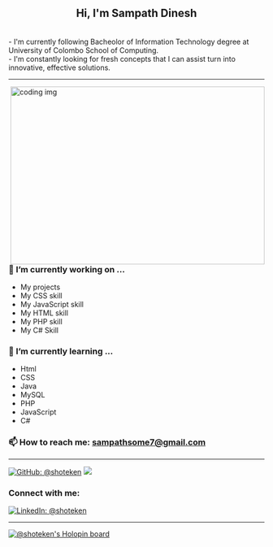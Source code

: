 <!--
**shoteken/shoteken** is a ✨ _special_ ✨ repository because its `README.md` (this file) appears on your GitHub profile.

Here are some ideas to get you started:

- 🔭 I’m currently working on ...
- 🌱 I’m currently learning ...
- 👯 I’m looking to collaborate on ...
- 🤔 I’m looking for help with ...
- 💬 Ask me about ...
- 📫 How to reach me: ...
- 😄 Pronouns: ...
- ⚡ Fun fact: ...
-->


<p align="center">

<h2 align="center">Hi, I'm Sampath Dinesh</h2><br>
-  I'm currently following Bacheolor of Information Technology degree at University of Colombo School of Computing. <br>
-  I'm constantly looking for fresh concepts that I can assist turn into innovative, effective solutions. 

<hr>
<img align="right" src="https://www.google.com/url?sa=i&url=https%3A%2F%2Far.pinterest.com%2Fpin%2F505669864404044267%2F&psig=AOvVaw2U3yFWxRcriUm4VMBY5MlQ&ust=1675845811979000&source=images&cd=vfe&ved=0CA8QjRxqFwoTCLDT-q2Cg_0CFQAAAAAdAAAAABAJ" width="500" height="350" alt="coding img" >

 ### 🔭 I’m currently working on ...

- My projects
- My CSS skill
- My JavaScript skill
- My HTML skill
- My PHP skill
- My C# Skill

### 🌱 I’m currently learning ...

- Html
- CSS
- Java
- MySQL
- PHP
- JavaScript
- C#

 ### 📫 How to reach me: sampathsome7@gmail.com
 
 <hr>

[![GitHub: @shoteken](https://img.shields.io/github/followers/shoteken?color=green&logo=github&style=flat-square)](https://github.com/shoteken)
![](https://komarev.com/ghpvc/?username=shoteken&style=flat-square&color=brightgreen)

<h3 align="left">Connect with me:</h3>

[![LinkedIn: @shoteken](https://img.shields.io/badge/-shoteken-blue?style=flat-square&logo=Linkedin&logoColor=white&link=https://www.linkedin.com/in/sampath-somathilake-85b7586a/)](https://www.linkedin.com/in/sampath-somathilake-85b7586a/)

<hr>

[![@shoteken's Holopin board](https://www.holopin.me/shoteken)](https://www.holopin.io/@shoteken)
